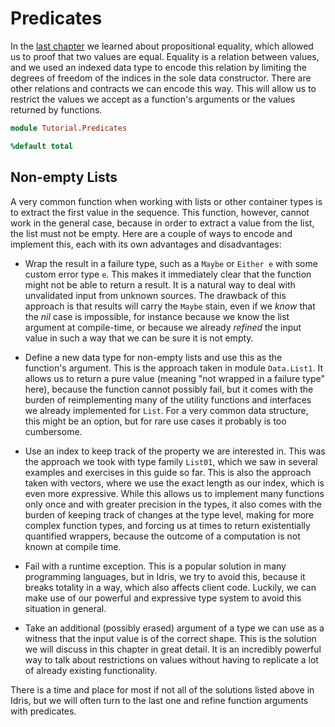 # Predicates

In the [last chapter](Eq.md) we learned about propositional
equality, which allowed us to proof that two values are
equal. Equality is a relation between values, and we used
an indexed data type to encode this relation by limiting
the degrees of freedom of the indices in the sole data
constructor. There are other relations and contracts we
can encode this way. This will allow us to restrict the
values we accept as a function's arguments or the values
returned by functions.

```idris
module Tutorial.Predicates

%default total
```

## Non-empty Lists

A very common function when working with lists or other
container types is to extract the first value in the sequence.
This function, however, cannot work in the general case, because
in order to extract a value from the list, the list must not
be empty. Here are a couple of ways to encode and implement
this, each with its own advantages and disadvantages:

* Wrap the result in a failure type, such as a `Maybe` or
  `Either e` with some custom error type `e`. This makes it
  immediately clear that the function might not be able to
  return a result. It is a natural way to deal with unvalidated
  input from unknown sources. The drawback of this approach is
  that results will carry the `Maybe` stain, even if we *know*
  that the *nil* case is impossible, for instance because we
  know the list argument at compile-time, or because we already
  *refined* the input value in such a way that we can be sure
  it is not empty.

* Define a new data type for non-empty lists and use this
  as the function's argument. This is the approach taken in
  module `Data.List1`. It allows us to return a pure value
  (meaning "not wrapped in a failure type" here), because the
  function cannot possibly fail, but it comes with the
  burden of reimplementing many of the utility functions and
  interfaces we already implemented for `List`. For a very common
  data structure, this might be an option, but for rare use cases
  it probably is too cumbersome.

* Use an index to keep track of the property we are interested
  in. This was the approach we took with type family `List01`,
  which we saw in several examples and exercises in this guide
  so far. This is also the approach taken with vectors,
  where we use the exact length as our index, which is even
  more expressive. While this allows us to implement many functions
  only once and with greater precision in the types, it
  also comes with the burden of keeping track of changes
  at the type level, making for more complex function types,
  and forcing us at times to return existentially quantified
  wrappers, because the outcome of a computation is not
  known at compile time.

* Fail with a runtime exception. This is a popular solution
  in many programming languages, but in Idris, we try to avoid
  this, because it breaks totality in a way, which also affects
  client code. Luckily, we can make use of our powerful and
  expressive type system to avoid this situation in general.

* Take an additional (possibly erased) argument of a type
  we can use as a witness that the input value is of the
  correct shape. This is the solution we will discuss in this
  chapter in great detail. It is an incredibly powerful way
  to talk about restrictions on values without having to
  replicate a lot of already existing functionality.

There is a time and place for most if not all of the solutions
listed above in Idris, but we will often turn to the last one and
refine function arguments with predicates.

<!-- vi: filetype=idris2
-->
